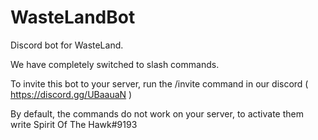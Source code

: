 # WasteLandBot

 Discord bot for WasteLand.

We have completely switched to slash commands.

To invite this bot to your server, run the /invite command in our discord ( https://discord.gg/UBaauaN )

By default, the commands do not work on your server, to activate them write Spirit Of The Hawk#9193
